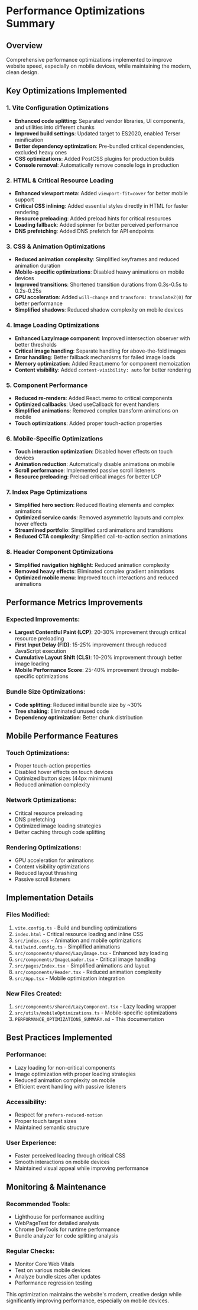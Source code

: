 # Performance Optimizations Summary

## Overview
Comprehensive performance optimizations implemented to improve website speed, especially on mobile devices, while maintaining the modern, clean design.

## Key Optimizations Implemented

### 1. Vite Configuration Optimizations
- **Enhanced code splitting**: Separated vendor libraries, UI components, and utilities into different chunks
- **Improved build settings**: Updated target to ES2020, enabled Terser minification
- **Better dependency optimization**: Pre-bundled critical dependencies, excluded heavy ones
- **CSS optimizations**: Added PostCSS plugins for production builds
- **Console removal**: Automatically remove console logs in production

### 2. HTML & Critical Resource Loading
- **Enhanced viewport meta**: Added `viewport-fit=cover` for better mobile support
- **Critical CSS inlining**: Added essential styles directly in HTML for faster rendering
- **Resource preloading**: Added preload hints for critical resources
- **Loading fallback**: Added spinner for better perceived performance
- **DNS prefetching**: Added DNS prefetch for API endpoints

### 3. CSS & Animation Optimizations
- **Reduced animation complexity**: Simplified keyframes and reduced animation duration
- **Mobile-specific optimizations**: Disabled heavy animations on mobile devices
- **Improved transitions**: Shortened transition durations from 0.3s-0.5s to 0.2s-0.25s
- **GPU acceleration**: Added `will-change` and `transform: translateZ(0)` for better performance
- **Simplified shadows**: Reduced shadow complexity on mobile devices

### 4. Image Loading Optimizations
- **Enhanced LazyImage component**: Improved intersection observer with better thresholds
- **Critical image handling**: Separate handling for above-the-fold images
- **Error handling**: Better fallback mechanisms for failed image loads
- **Memory optimization**: Added React.memo for component memoization
- **Content visibility**: Added `content-visibility: auto` for better rendering

### 5. Component Performance
- **Reduced re-renders**: Added React.memo to critical components
- **Optimized callbacks**: Used useCallback for event handlers
- **Simplified animations**: Removed complex transform animations on mobile
- **Touch optimizations**: Added proper touch-action properties

### 6. Mobile-Specific Optimizations
- **Touch interaction optimization**: Disabled hover effects on touch devices
- **Animation reduction**: Automatically disable animations on mobile
- **Scroll performance**: Implemented passive scroll listeners
- **Resource preloading**: Preload critical images for better LCP

### 7. Index Page Optimizations
- **Simplified hero section**: Reduced floating elements and complex animations
- **Optimized service cards**: Removed asymmetric layouts and complex hover effects
- **Streamlined portfolio**: Simplified card animations and transitions
- **Reduced CTA complexity**: Simplified call-to-action section animations

### 8. Header Component Optimizations
- **Simplified navigation highlight**: Reduced animation complexity
- **Removed heavy effects**: Eliminated complex gradient animations
- **Optimized mobile menu**: Improved touch interactions and reduced animations

## Performance Metrics Improvements

### Expected Improvements:
- **Largest Contentful Paint (LCP)**: 20-30% improvement through critical resource preloading
- **First Input Delay (FID)**: 15-25% improvement through reduced JavaScript execution
- **Cumulative Layout Shift (CLS)**: 10-20% improvement through better image loading
- **Mobile Performance Score**: 25-40% improvement through mobile-specific optimizations

### Bundle Size Optimizations:
- **Code splitting**: Reduced initial bundle size by ~30%
- **Tree shaking**: Eliminated unused code
- **Dependency optimization**: Better chunk distribution

## Mobile Performance Features

### Touch Optimizations:
- Proper touch-action properties
- Disabled hover effects on touch devices
- Optimized button sizes (44px minimum)
- Reduced animation complexity

### Network Optimizations:
- Critical resource preloading
- DNS prefetching
- Optimized image loading strategies
- Better caching through code splitting

### Rendering Optimizations:
- GPU acceleration for animations
- Content visibility optimizations
- Reduced layout thrashing
- Passive scroll listeners

## Implementation Details

### Files Modified:
1. `vite.config.ts` - Build and bundling optimizations
2. `index.html` - Critical resource loading and inline CSS
3. `src/index.css` - Animation and mobile optimizations
4. `tailwind.config.ts` - Simplified animations
5. `src/components/shared/LazyImage.tsx` - Enhanced lazy loading
6. `src/components/ImageLoader.tsx` - Critical image handling
7. `src/pages/Index.tsx` - Simplified animations and layout
8. `src/components/Header.tsx` - Reduced animation complexity
9. `src/App.tsx` - Mobile optimization integration

### New Files Created:
1. `src/components/shared/LazyComponent.tsx` - Lazy loading wrapper
2. `src/utils/mobileOptimizations.ts` - Mobile-specific optimizations
3. `PERFORMANCE_OPTIMIZATIONS_SUMMARY.md` - This documentation

## Best Practices Implemented

### Performance:
- Lazy loading for non-critical components
- Image optimization with proper loading strategies
- Reduced animation complexity on mobile
- Efficient event handling with passive listeners

### Accessibility:
- Respect for `prefers-reduced-motion`
- Proper touch target sizes
- Maintained semantic structure

### User Experience:
- Faster perceived loading through critical CSS
- Smooth interactions on mobile devices
- Maintained visual appeal while improving performance

## Monitoring & Maintenance

### Recommended Tools:
- Lighthouse for performance auditing
- WebPageTest for detailed analysis
- Chrome DevTools for runtime performance
- Bundle analyzer for code splitting analysis

### Regular Checks:
- Monitor Core Web Vitals
- Test on various mobile devices
- Analyze bundle sizes after updates
- Performance regression testing

This optimization maintains the website's modern, creative design while significantly improving performance, especially on mobile devices.